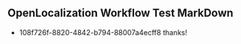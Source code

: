 ## OpenLocalization Workflow Test MarkDown
* 108f726f-8820-4842-b794-88007a4ecff8 thanks!

<!--HONumber=Aug16_HO1-->


